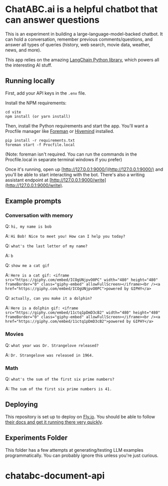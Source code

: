 # ChatABC.ai is a helpful chatbot that can answer questions

This is an experiment in building a large-language-model-backed chatbot. It can hold a conversation, remember previous comments/questions, and answer all types of queries (history, web search, movie data, weather, news, and more).

This app relies on the amazing [LangChain Python library](https://langchain.readthedocs.io/en/latest/index.html), which powers all the interesting AI stuff.

## Running locally

First, add your API keys in the `.env` file.

Install the NPM requirements:

```
cd vite
npm install (or yarn install)
```

Then, install the Python requirements and start the app. You'll want a Procfile manager like [Foreman](https://github.com/ddollar/foreman) or [Hivemind](https://github.com/DarthSim/hivemind) installed.

```
pip install -r requirements.txt
foreman start -f Procfile.local
```

(Note: foreman isn't required. You can run the commands in the Procfile.local in separate terminal windows if you prefer)

Once it's running, open up [http://127.0.0.1:9000/](http://127.0.0.1:9000/) and you'll be able to start interacting with the bot. There's also a writing assistant endpoint at [http://127.0.0.1:9000/write](http://127.0.0.1:9000/write).

## Example prompts

### Conversation with memory

Q: `hi, my name is bob`

A: `Hi Bob! Nice to meet you! How can I help you today?`

Q: `what's the last letter of my name?`

A: `b`

Q: `show me a cat gif`

A: `Here is a cat gif: <iframe src="https://giphy.com/embed/ICOgUNjpvO0PC" width="480" height="480" frameBorder="0" class="giphy-embed" allowFullScreen></iframe><br /><a href="https://giphy.com/embed/ICOgUNjpvO0PC">powered by GIPHY</a>`

Q: `actually, can you make it a dolphin?`

A: `Here is a dolphin gif: <iframe src="https://giphy.com/embed/11ctq1pDmD3cB2" width="480" height="480" frameBorder="0" class="giphy-embed" allowFullScreen></iframe><br /><a href="https://giphy.com/embed/11ctq1pDmD3cB2">powered by GIPHY</a>`

### Movies

Q: `what year was Dr. Strangelove released?`

A: `Dr. Strangelove was released in 1964.`

### Math

Q: `what's the sum of the first six prime numbers?`

A: `The sum of the first six prime numbers is 41.`

## Deploying

This repository is set up to deploy on [Fly.io](https://fly.io/). You should be able to follow [their docs and get it running there very quickly](https://fly.io/docs/languages-and-frameworks/python/).

## Experiments Folder

This folder has a few attempts at generating/testing LLM examples programmatically. You can probably ignore this unless you're just curious.
# chatabc-document-api
